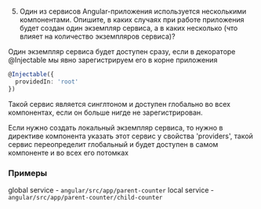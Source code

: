 
5. Один из сервисов Angular-приложения используется несколькими компонентами. Опишите, в каких случаях при работе приложения будет создан один экземпляр сервиса, а в каких несколько (что влияет на количество экземпляров сервиса)?

Один экземпляр сервиса будет доступен сразу, если в декораторе @Injectable мы явно зарегистрируем его в корне приложения
```ts
@Injectable({
  providedIn: 'root'
})

```
Такой сервис является синглтоном и доступен глобально во всех компонентах, если он больше нигде не зарегистрирован.

Если нужно создать локальный экземпляр сервиса, то нужно в директиве компонента указать этот сервис у свойства 'providers', такой сервис переопределит глобальный и будет доступен в самом компоненте и во всех его потомках

### Примеры
global service - `angular/src/app/parent-counter`
local service - `angular/src/app/parent-counter/child-counter`
